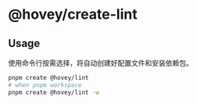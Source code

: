# @hovey/create-lint

## Usage

使用命令行按需选择，将自动创建好配置文件和安装依赖包。

```sh
pnpm create @hovey/lint
# when pnpm workspace
pnpm create @hovey/lint -w
```
